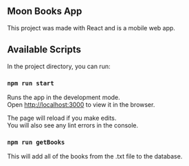 ## Moon Books App
This project was made with React and is a mobile web app. 

## Available Scripts

In the project directory, you can run:

### `npm run start`

Runs the app in the development mode.<br />
Open [http://localhost:3000](http://localhost:3000) to view it in the browser.

The page will reload if you make edits.<br />
You will also see any lint errors in the console.

### `npm run getBooks`

This will add all of the books from the .txt file to the database.

